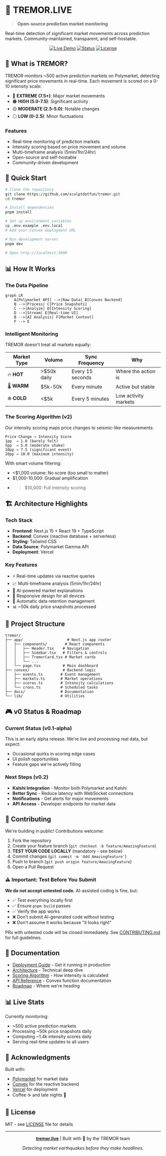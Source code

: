 # 🌊 TREMOR.LIVE

> **Open-source prediction market monitoring**

Real-time detection of significant market movements across prediction markets. Community-maintained, transparent, and self-hostable.

<div align="center">
  
[![Live Demo](https://img.shields.io/badge/🔴_LIVE-tremor.live-red?style=for-the-badge)](https://tremor.live)
[![Status](https://img.shields.io/badge/Version-v0.1--alpha-yellow?style=for-the-badge)](https://github.com/sculptdotfun/tremor)
[![License](https://img.shields.io/badge/License-MIT-blue?style=for-the-badge)](LICENSE)

</div>

## 🎯 What is TREMOR?

TREMOR monitors ~500 active prediction markets on Polymarket, detecting significant price movements in real-time. Each movement is scored on a 0-10 intensity scale:

- 🔴 **EXTREME (7.5+)**: Major market movements
- 🟠 **HIGH (5.0-7.5)**: Significant activity
- 🟡 **MODERATE (2.5-5.0)**: Notable changes
- ⚪ **LOW (0-2.5)**: Minor fluctuations

### Features

- Real-time monitoring of prediction markets
- Intensity scoring based on price movement and volume
- Multi-timeframe analysis (5min/1hr/24hr)
- Open-source and self-hostable
- Community-driven development

## 🚀 Quick Start

```bash
# Clone the repository
git clone https://github.com/sculptdotfun/tremor.git
cd tremor

# Install dependencies
pnpm install

# Set up environment variables
cp .env.example .env.local
# Add your Convex deployment URL

# Run development server
pnpm dev

# Open http://localhost:3000
```

## 📊 How It Works

### The Data Pipeline

```mermaid
graph LR
    A[Polymarket API] -->|Raw Data| B[Convex Backend]
    B -->|Process| C[Price Snapshots]
    C -->|Analyze| D[Intensity Scoring]
    D -->|Stream| E[Real-time UI]
    B -->|AI Analysis| F[Market Context]
    F --> E
```

### Intelligent Monitoring

TREMOR doesn't treat all markets equally:

| Market Type | Volume      | Sync Frequency   | Why                  |
| ----------- | ----------- | ---------------- | -------------------- |
| 🔥 **HOT**  | >$50k daily | Every 15 seconds | Where the action is  |
| 🌡️ **WARM** | $5k-50k     | Every minute     | Active but stable    |
| ❄️ **COLD** | <$5k        | Every 5 minutes  | Low activity markets |

### The Scoring Algorithm (v2)

Our intensity scoring maps price changes to seismic-like measurements:

```
Price Change → Intensity Score
1pp  → 1.0 (barely felt)
5pp  → 5.0 (moderate shake)
10pp → 7.5 (significant event)
20pp → 10.0 (maximum intensity)
```

With smart volume filtering:

- <$1,000 volume: No score (too small to matter)
- $1,000-10,000: Gradual amplification
- > $10,000: Full intensity scoring

## 🏗️ Architecture Highlights

### Tech Stack

- **Frontend**: Next.js 15 + React 19 + TypeScript
- **Backend**: Convex (reactive database + serverless)
- **Styling**: Tailwind CSS
- **Data Source**: Polymarket Gamma API
- **Deployment**: Vercel

### Key Features

- ⚡ Real-time updates via reactive queries
- 📈 Multi-timeframe analysis (5min/1hr/24hr)
- 🤖 AI-powered market explanations
- 📱 Responsive design for all devices
- 🔄 Automatic data retention management
- 📊 ~50k daily price snapshots processed

## 📁 Project Structure

```
tremor/
├── app/                    # Next.js app router
│   ├── components/        # React components
│   │   ├── Header.tsx    # Navigation
│   │   ├── Sidebar.tsx   # Filters & controls
│   │   ├── TremorCard.tsx # Market cards
│   │   └── ...
│   └── page.tsx          # Main dashboard
├── convex/               # Backend logic
│   ├── events.ts        # Event management
│   ├── markets.ts       # Market operations
│   ├── scores.ts        # Intensity calculations
│   └── crons.ts         # Scheduled tasks
├── docs/                # Documentation
└── lib/                 # Utilities
```

## 🎮 v0 Status & Roadmap

### Current Status (v0.1-alpha)

This is an early alpha release. We're live and processing real data, but expect:

- Occasional quirks in scoring edge cases
- UI polish opportunities
- Feature gaps we're actively filling

### Next Steps (v0.2)

- **Kalshi Integration** - Monitor both Polymarket and Kalshi
- **Better Sync** - Reduce latency with WebSocket connections
- **Notifications** - Get alerts for major movements
- **API Access** - Developer endpoints for market data

## 🤝 Contributing

We're building in public! Contributions welcome:

1. Fork the repository
2. Create your feature branch (`git checkout -b feature/AmazingFeature`)
3. **TEST YOUR CODE LOCALLY** (mandatory - see below)
4. Commit changes (`git commit -m 'Add AmazingFeature'`)
5. Push to branch (`git push origin feature/AmazingFeature`)
6. Open a Pull Request

### ⚠️ Important: Test Before You Submit

**We do not accept untested code.** AI-assisted coding is fine, but:

- ✅ Test everything locally first
- ✅ Ensure `pnpm build` passes
- ✅ Verify the app works
- ❌ Don't submit AI-generated code without testing
- ❌ Don't assume it works because "it looks right"

PRs with untested code will be closed immediately. See [CONTRIBUTING.md](CONTRIBUTING.md) for full guidelines.

## 📖 Documentation

- [Deployment Guide](docs/DEPLOYMENT.md) - Get it running in production
- [Architecture](docs/ARCHITECTURE.md) - Technical deep dive
- [Scoring Algorithm](docs/SCORING.md) - How intensity is calculated
- [API Reference](docs/API.md) - Convex function documentation
- [Roadmap](docs/ROADMAP.md) - Where we're heading

## 📊 Live Stats

Currently monitoring:

- ~500 active prediction markets
- Processing ~50k price snapshots daily
- Computing ~1.4k intensity scores daily
- Serving real-time updates to all users

## 🙏 Acknowledgments

Built with:

- [Polymarket](https://polymarket.com) for market data
- [Convex](https://convex.dev) for the reactive backend
- [Vercel](https://vercel.com) for deployment
- Coffee ☕ and late nights 🌙

## 📝 License

MIT - see [LICENSE](LICENSE) file for details

---

<div align="center">

**[tremor.live](https://tremor.live)** | Built with 🌊 by the TREMOR team

_Detecting market earthquakes before they make headlines._

</div>
